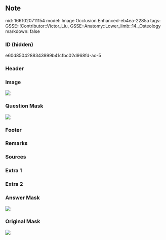 ## Note
nid: 1661020711154
model: Image Occlusion Enhanced-eb4ea-2285a
tags: GSSE::!Contributor::Victor_Liu, GSSE::Anatomy::Lower_limb::14._Osteology
markdown: false

### ID (hidden)
e60d8504288343999b41cfbc02d968fd-ao-5

### Header


### Image
<img src="tmpn87gise0.png">

### Question Mask
<img src="e60d8504288343999b41cfbc02d968fd-ao-5-Q.svg">

### Footer


### Remarks


### Sources


### Extra 1


### Extra 2


### Answer Mask
<img src="e60d8504288343999b41cfbc02d968fd-ao-5-A.svg">

### Original Mask
<img src="e60d8504288343999b41cfbc02d968fd-ao-O.svg">
